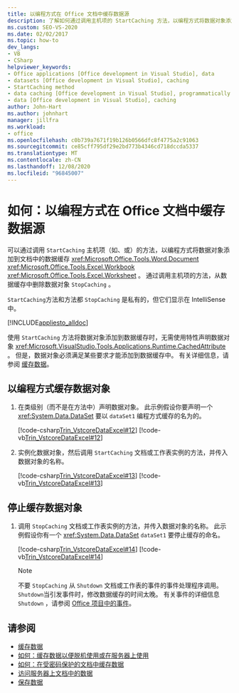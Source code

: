 ```yaml
---
title: 以编程方式在 Office 文档中缓存数据源
description: 了解如何通过调用主机项的 StartCaching 方法，以编程方式将数据对象添加到文档中的数据缓存。
ms.custom: SEO-VS-2020
ms.date: 02/02/2017
ms.topic: how-to
dev_langs:
- VB
- CSharp
helpviewer_keywords:
- Office applications [Office development in Visual Studio], data
- datasets [Office development in Visual Studio], caching
- StartCaching method
- data caching [Office development in Visual Studio], programmatically
- data [Office development in Visual Studio], caching
author: John-Hart
ms.author: johnhart
manager: jillfra
ms.workload:
- office
ms.openlocfilehash: c0b739a7671f19b126b0566dfc8f4775a2c91063
ms.sourcegitcommit: ce85cff795df29e2bd773b4346cd718dccda5337
ms.translationtype: MT
ms.contentlocale: zh-CN
ms.lasthandoff: 12/08/2020
ms.locfileid: "96845007"
---
```

# <a name="how-to-programmatically-cache-a-data-source-in-an-office-document"></a>如何：以编程方式在 Office 文档中缓存数据源
  可以通过调用 `StartCaching` 主机项（如、或）的方法，以编程方式将数据对象添加到文档中的数据缓存 <xref:Microsoft.Office.Tools.Word.Document> <xref:Microsoft.Office.Tools.Excel.Workbook> <xref:Microsoft.Office.Tools.Excel.Worksheet> 。 通过调用主机项的方法，从数据缓存中删除数据对象 `StopCaching` 。

 `StartCaching`方法和方法都 `StopCaching` 是私有的，但它们显示在 IntelliSense 中。

 [!INCLUDE[appliesto_alldoc](../vsto/includes/appliesto-alldoc-md.md)]

 使用 `StartCaching` 方法将数据对象添加到数据缓存时，无需使用特性声明数据对象 <xref:Microsoft.VisualStudio.Tools.Applications.Runtime.CachedAttribute> 。 但是，数据对象必须满足某些要求才能添加到数据缓存中。 有关详细信息，请参阅 [缓存数据](../vsto/caching-data.md)。

## <a name="to-programmatically-cache-a-data-object"></a>以编程方式缓存数据对象

1. 在类级别（而不是在方法中）声明数据对象。 此示例假设你要声明一个 <xref:System.Data.DataSet> 要以 `dataSet1` 编程方式缓存的名为的。

     [!code-csharp[Trin_VstcoreDataExcel#12](../vsto/codesnippet/CSharp/Trin_VstcoreDataExcelCS/Sheet1.cs#12)]
     [!code-vb[Trin_VstcoreDataExcel#12](../vsto/codesnippet/VisualBasic/Trin_VstcoreDataExcelVB/Sheet1.vb#12)]

2. 实例化数据对象，然后调用 `StartCaching` 文档或工作表实例的方法，并传入数据对象的名称。

     [!code-csharp[Trin_VstcoreDataExcel#13](../vsto/codesnippet/CSharp/Trin_VstcoreDataExcelCS/Sheet1.cs#13)]
     [!code-vb[Trin_VstcoreDataExcel#13](../vsto/codesnippet/VisualBasic/Trin_VstcoreDataExcelVB/Sheet1.vb#13)]

## <a name="to-stop-caching-a-data-object"></a>停止缓存数据对象

1. 调用 `StopCaching` 文档或工作表实例的方法，并传入数据对象的名称。 此示例假设你有一个 <xref:System.Data.DataSet> `dataSet1` 要停止缓存的命名。

     [!code-csharp[Trin_VstcoreDataExcel#14](../vsto/codesnippet/CSharp/Trin_VstcoreDataExcelCS/Sheet1.cs#14)]
     [!code-vb[Trin_VstcoreDataExcel#14](../vsto/codesnippet/VisualBasic/Trin_VstcoreDataExcelVB/Sheet1.vb#14)]

    > [!NOTE]
    > 不要 `StopCaching` 从 `Shutdown` 文档或工作表的事件的事件处理程序调用。 `Shutdown`当引发事件时，修改数据缓存的时间太晚。 有关事件的详细信息 `Shutdown` ，请参阅 [Office 项目中的事件](../vsto/events-in-office-projects.md)。

## <a name="see-also"></a>请参阅

- [缓存数据](../vsto/caching-data.md)
- [如何：缓存数据以便脱机使用或在服务器上使用](../vsto/how-to-cache-data-for-use-offline-or-on-a-server.md)
- [如何：在受密码保护的文档中缓存数据](../vsto/how-to-cache-data-in-a-password-protected-document.md)
- [访问服务器上文档中的数据](../vsto/accessing-data-in-documents-on-the-server.md)
- [保存数据](../data-tools/save-data-back-to-the-database.md)
